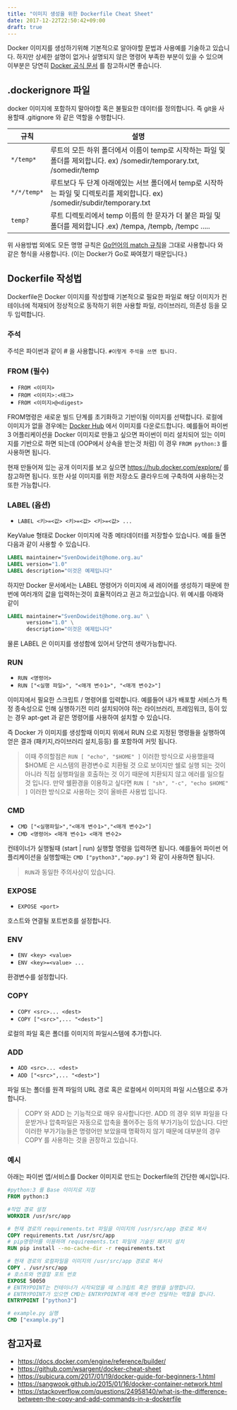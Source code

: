 ```yaml
---
title: "이미지 생성을 위한 Dockerfile Cheat Sheet"
date: 2017-12-22T22:50:42+09:00
draft: true
---
```

Docker 이미지를 생성하기위해 기본적으로 알아야할 문법과 사용예를 기술하고 있습니다. 하지만 상세한 설명이 없거나 설명되지 않은 명령어 부족한 부분이 있을 수 있으며 이부분은 당연히 [Docker 공식 문서](https://docs.docker.com/engine/reference/builder/#dockerignore-file) 를 참고하시면 좋습니다.

## .dockerignore 파일
docker 이미지에 포함하지 말아야할 혹은 불필요한 데이터를 정의합니다. 즉 git을 사용할때 .gitignore 와 같은 역할을 수행합니다.

|규칙 |설명|
|---|---|
|`*/temp*` | 루트의 모든 하위 폴더에서 이름이 temp로 시작하는 파일 및 폴더를 제외합니다. ex) /somedir/temporary.txt, /somedir/temp|
|`*/*/temp*`| 루트보다 두 단계 아래에있는 서브 폴더에서 temp로 시작하는 파일 및 디렉토리를 제외합니다. ex) /somedir/subdir/temporary.txt
|`temp?`|루트 디렉토리에서 temp 이름의 한 문자가 더 붙은 파일 및 폴더를 제외합니다 .ex) /tempa, /tempb, /tempc .....

위 사용방법 외에도 모든 명명 규칙은 [Go언어의 match 규칙](https://golang.org/pkg/path/filepath/#Match)을 그대로 사용합니다  와 같은 형식을 사용합니다. (이는 Docker가 Go로 짜여졌기 때문입니다.)

## Dockerfile 작성법
Dockerfile은 Docker 이미지를 작성할때 기본적으로 필요한 파일로 해당 이미지가 컨테이너에 적재되어 정상적으로 동작하기 위한 사용할 파일, 라이브러리, 의존성 등을 모두 입력합니다.

### 주석
주석은 파이썬과 같이 # 을 사용합니다. `#이렇게 주석을 쓰면 됩니다.`

### FROM (필수)
 - `FROM <이미지>`
 - `FROM <이미지>:<태그>`
 - `FROM <이미지>@<digest>`

FROM명령은 새로운 빌드 단계를 초기화하고 기반이될 이미지를 선택합니다.
로컬에 이미지가 없을 경우에는 [Docker Hub](https://hub.docker.com/) 에서 이미지를 다운로드합니다. 예를들어 파이썬3 어플리케이션을 Docker 이미지로 만들고 싶으면 파이썬이 미리 설치되어 있는 이미지를 기반으로 하면 되는데 (OOP에서 상속을 받는것 처럼) 이 경우 `FROM python:3` 를 사용하면 됩니다.

현재 만들어져 있는 공개 이미지를 보고 싶으면 https://hub.docker.com/explore/ 를 참고하면 됩니다. 또한 사설 이미지를 위한 저장소도 클라우드에 구축하여 사용하는것 또한 가능합니다.

### LABEL (옵션)
- `LABEL <키>=<값> <키>=<값> <키>=<값> ...`

KeyValue 형태로 Docker 이미지에 각종 메타데이터를 저장할수 있습니다. 예를 들면 다음과 같이 사용할 수 있습니다.
``` Dockerfile
LABEL maintainer="SvenDowideit@home.org.au"
LABEL version="1.0"
LABEL description="이것은 예제입니다"
```
하지만 Docker 문서에서는 LABEL 명령어가 이미지에 새 레이어를 생성하기 때문에 한번에 여러개의 값을 입력하는것이 효율적이라고 권고 하고있습니다. 위 예시를 아래와 같이
``` Dockerfile
LABEL maintainer="SvenDowideit@home.org.au" \
      version="1.0" \
      description="이것은 예제입니다"
```
물론 LABEL 은 이미지를 생성함에 있어서 당연히 생략가능합니다.

### RUN
 - `RUN <명령어>`
 - `RUN ["<실행 파일>", "<매개 변수1>", "<매개 변수2>"]`

이미지에서 필요한 스크립트 / 명령어를 입력합니다. 예를들어 내가 배포할 서비스가 특정 종속성으로 인해 실행하기전 미리 설치되어야 하는 라이브러리, 프레임워크, 등이 있는 경우 apt-get 과 같은 명령어를 사용하여 설치할 수 있습니다.

즉 Docker 가 이미지를 생성할때 이미지 위에서 RUN 으로 지정된 명령들을 실행하여 얻은 결과 (패키지,라이브러리 설치,등등) 를 포함하여 커밋 됩니다.

> 이때 주의할점은 `RUN [ "echo", "$HOME" ]` 이러한 방식으로 사용했을때 $HOME 은 시스템의 환경변수로 치환될 것 으로 보이지만 쉘로 실행 되는 것이 아니라 직접 실행파일을 호출하는 것 이기 때문에 치환되지 않고 에러를 일으킬 것 입니다. 만약 쉘환경을 이용하고 싶다면 `RUN [ "sh", "-c", "echo $HOME" ]` 이러한 방식으로 사용하는 것이 올바른 사용법 입니다.

### CMD
 - `CMD ["<실행파일>","<매개 변수1>","<매개 변수2>"]`
 - `CMD <명령어> <매개 변수1> <매개 변수2>`

컨테이너가 실행될때 (start | run) 실행할 명령을 입력하면 됩니다. 예를들어 파이썬 어플리케이션을 실행할때는 `CMD ["python3","app.py"]` 와 같이 사용하면 됩니다.

> `RUN`과 동일한 주의사상이 있습니다.

### EXPOSE
 - `EXPOSE <port>`

호스트와 연결될 포트번호를 설정합니다.
### ENV
 - `ENV <key> <value>`
 - `ENV <key>=<value> ...`

환경변수를 설정합니다.
### COPY
 - `COPY <src>... <dest>`
 - `COPY ["<src>",... "<dest>"]`

 로컬의 파일 혹은 폴더를 이미지의 파일시스템에 추가합니다.

### ADD
 - `ADD <src>... <dest>`
 - `ADD ["<src>",... "<dest>"]`

파일 또는 폴더를 원격 파일의 URL 경로 혹은 로컬에서 이미지의 파일 시스템으로 추가합니다.

> COPY 와 ADD 는 기능적으로 매우 유사합니다만. ADD 의 경우 외부 파일을 다운받거나 압축파일은 자동으로 압축을 풀어주는 등의 부가기능이 있습니다. 다만 이러한 부가기능들은 명령어만 보았을때 명확하지 않기 때문에 대부분의 경우 COPY 를 사용하는 것을 권장하고 있습니다.

### 예시
아래는 파이썬 앱/서비스를 Docker 이미지로 만드는 Dockerfile의 간단한 예시입니다.

``` Dockerfile
#python:3 를 Base 이미지로 지정
FROM python:3

#작업 경로 설정
WORKDIR /usr/src/app

# 현재 경로의 requirements.txt 파일을 이미지의 /usr/src/app 경로로 복사
COPY requirements.txt /usr/src/app
# pip명령어를 이용하며 requirements.txt 파일에 기술된 패키지 설치
RUN pip install --no-cache-dir -r requirements.txt

# 현재 경로의 로컬파일을 이미지의 /usr/src/app 경로로 복사
COPY . /usr/src/app
# 호스트와 연결할 포트 번호
EXPOSE 50050
# ENTRYPOINT는 컨테이너가 시작되었을 때 스크립트 혹은 명령을 실행합니다.
# ENTRYPOINT가 있으면 CMD는 ENTRYPOINT에 매개 변수만 전달하는 역할을 합니다.
ENTRYPOINT ["python3"]

# example.py 실행
CMD ["example.py"]
```


## 참고자료
 - https://docs.docker.com/engine/reference/builder/
 - https://github.com/wsargent/docker-cheat-sheet
 - https://subicura.com/2017/01/19/docker-guide-for-beginners-1.html
 - https://sangwook.github.io/2015/01/16/docker-container-network.html
 - https://stackoverflow.com/questions/24958140/what-is-the-difference-between-the-copy-and-add-commands-in-a-dockerfile

